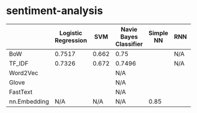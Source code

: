 # sentiment-analysis

|              | Logistic Regression | SVM   | Navie Bayes Classifier | Simple NN | RNN | GRU | LSTM |
| ------------ | ------------------- | ----- | ---------------------- | --------- | --- | --- | ---- |
| BoW          | 0.7517              | 0.662 | 0.75                   |           | N/A | N/A | N/A  |
| TF_IDF       | 0.7326              | 0.672 | 0.7496                 |           | N/A | N/A | N/A  |
| Word2Vec     |                     |       | N/A                    |           |     |     |      |
| Glove        |                     |       | N/A                    |           |     |     |      |
| FastText     |                     |       | N/A                    |           |     |     |      |
| nn.Embedding | N/A                 | N/A   | N/A                    | 0.85      |     |     |      |

